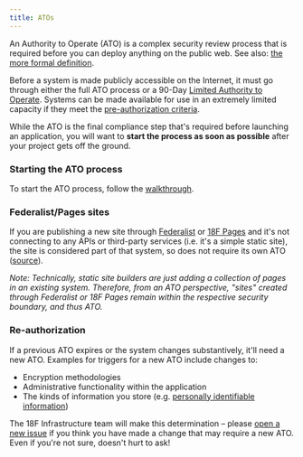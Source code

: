 ```yaml
---
title: ATOs
---
```


An Authority to Operate (ATO) is a complex security review process that is required before you can deploy anything on the public web. See also: [the more formal definition](https://github.com/fisma-ready/introduction#introduction).

Before a system is made publicly accessible on the Internet, it must go through either the full ATO process or a 90-Day [Limited Authority to Operate](types/). Systems can be made available for use in an extremely limited capacity if they meet the [pre-authorization criteria](types/#pre-authorization).

While the ATO is the final compliance step that's required before launching an application, you will want to **start the process as soon as possible** after your project gets off the ground.

### Starting the ATO process

To start the ATO process, follow the [walkthrough](walkthrough/).

### Federalist/Pages sites

If you are publishing a new site through [Federalist](../infrastructure/#federalist) or [18F Pages](../infrastructure/#f-pages) and it's not connecting to any APIs or third-party services (i.e. it's a simple static site), the site is considered part of that system, so does not require its own ATO ([source](https://github.com/18F/before-you-ship/issues/95#issuecomment-174011747)).

*Note: Technically, static site builders are just adding a collection of pages in an existing system. Therefore, from an ATO perspective, "sites" created through Federalist or 18F Pages remain within the respective security boundary, and thus ATO.*

### Re-authorization

If a previous ATO expires or the system changes substantively, it'll need a new ATO. Examples for triggers for a new ATO include changes to:

* Encryption methodologies
* Administrative functionality within the application
* The kinds of information you store (e.g. [personally identifiable information](../security/pii/))

The 18F Infrastructure team will make this determination – please [open a new issue](https://github.com/18F/Infrastructure/issues/new?title=ATO+re-authorization+for+%3Cproject%3E?) if you think you have made a change that may require a new ATO. Even if you're not sure, doesn't hurt to ask!
